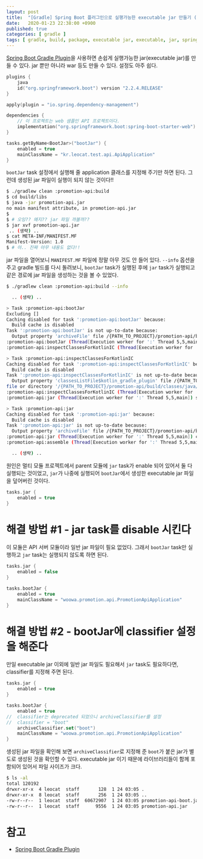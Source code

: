 ```yaml
---
layout: post
title:  "[Gradle] Spring Boot 플러그인으로 실행가능한 executable jar 만들기 (feat. 그런데 실행이 안 돼요)"
date:   2020-01-23 22:38:00 +0900
published: true
categories: [ gradle ]
tags: [ gradle, build, package, executable jar, executable, jar, spring, spring boot, bootJar ]
---
```


[Spring Boot Gradle Plugin](https://docs.spring.io/spring-boot/docs/current/gradle-plugin/reference/html/)을 사용하면 손쉽게 실행가능한 jar(executable jar)를 만들 수 있다. jar 뿐만 아니라 war 등도 만들 수 있다. 설정도 아주 쉽다.

```kotlin
plugins {
  	java
  	id("org.springframework.boot") version "2.2.4.RELEASE"
}

apply(plugin = "io.spring.dependency-management")

dependencies {
    // 이 프로젝트는 web 샘플인 API 프로젝트이다.
  	implementation("org.springframework.boot:spring-boot-starter-web")
}

tasks.getByName<BootJar>("bootJar") {
    enabled = true
    mainClassName = "kr.leocat.test.api.ApiApplication"
}
```

`bootJar` task 설정에서 실행해 줄 application 클래스를 지정해 주기만 하면 된다. 그런데 생성된 jar 파일이 실행이 되지 않는 것이다!!

```bash
$ ./gradlew clean :promotion-api:build
$ cd build/libs
$ java -jar promotion-api.jar
no main manifest attribute, in promotion-api.jar
$
$ # 오잉?? 왜지?? jar 파일 까볼까??
$ jar xvf promotion-api.jar
 .. (생략) ..
$ cat META-INF/MANIFEST.MF
Manifest-Version: 1.0
$ # 아.. 진짜 아무 내용도 없다!!
```

jar 파일을 열어보니 `MANIFEST.MF` 파일에 정말 아무 것도 안 들어 있다. `--info` 옵션을 주고 gradle 빌드를 다시 돌려보니, `bootJar` task가 실행된 후에 `jar` task가 실행되고 같은 경로에 jar 파일을 생성하는 것을 볼 수 있었다.

```bash
$ ./gradlew clean :promotion-api:build --info

  .. (생략) ..

> Task :promotion-api:bootJar
Excluding []
Caching disabled for task ':promotion-api:bootJar' because:
  Build cache is disabled
Task ':promotion-api:bootJar' is not up-to-date because:
  Output property 'archiveFile' file /{PATH_TO_PROJECT}/promotion-api/build/libs/promotion-api.jar has been removed.
:promotion-api:bootJar (Thread[Execution worker for ':' Thread 5,5,main]) completed. Took 0.773 secs.
:promotion-api:inspectClassesForKotlinIC (Thread[Execution worker for ':' Thread 5,5,main]) started.

> Task :promotion-api:inspectClassesForKotlinIC
Caching disabled for task ':promotion-api:inspectClassesForKotlinIC' because:
  Build cache is disabled
Task ':promotion-api:inspectClassesForKotlinIC' is not up-to-date because:
  Output property 'classesListFile$kotlin_gradle_plugin' file /{PATH_TO_PROJECT}/promotion-api/build/kotlin/promotionapijar-classes.txt has been removed.
file or directory '/{PATH_TO_PROJECT}/promotion-api/build/classes/java/main', not found
:promotion-api:inspectClassesForKotlinIC (Thread[Execution worker for ':' Thread 5,5,main]) completed. Took 0.002 secs.
:promotion-api:jar (Thread[Execution worker for ':' Thread 5,5,main]) started.

> Task :promotion-api:jar
Caching disabled for task ':promotion-api:jar' because:
  Build cache is disabled
Task ':promotion-api:jar' is not up-to-date because:
  Output property 'archiveFile' file /{PATH_TO_PROJECT}/promotion-api/build/libs/promotion-api.jar has changed.
:promotion-api:jar (Thread[Execution worker for ':' Thread 5,5,main]) completed. Took 0.008 secs.
:promotion-api:assemble (Thread[Execution worker for ':' Thread 5,5,main]) started.

  .. (생략) ..

```

원인은 멀티 모듈 프로젝트에서 parent 모듈에 `jar` task가 enable 되어 있어서 둘 다 실행되는 것이었고, `jar`가 나중에 실행되어 `bootJar`에서 생성한 executable jar 파일을 덮어버린 것이다.

```kotlin
tasks.jar {
    enabled = true
}
```


# 해결 방법 #1 - jar task를 disable 시킨다

이 모듈은 API 서버 모듈이라 일반 jar 파일이 필요 없었다. 그래서 `bootJar` task만 실행하고 `jar` task는 실행되지 않도록 하면 된다.

```kotlin
tasks.jar {
    enabled = false
}

tasks.bootJar {
    enabled = true
    mainClassName = "woowa.promotion.api.PromotionApiApplication"
}
```


# 해결 방법 #2 - bootJar에 classifier 설정을 해준다

만일 executable jar 이외에 일반 jar 파일도 필요해서 `jar` task도 필요하다면, classifier를 지정해 주면 된다.

```kotlin
tasks.jar {
    enabled = true
}

tasks.bootJar {
    enabled = true
//  classifier는 deprecated 되었으니 archiveClassifier를 설정
//  classifier = "boot"
    archiveClassifier.set("boot")
    mainClassName = "woowa.promotion.api.PromotionApiApplication"
}
```

생성된 jar 파일을 확인해 보면 `archiveClassifier`로 지정해 준 `boot`가 붙은 jar가 별도로 생성된 것을 확인할 수 있다. executable jar 이기 때문에 라이브러리들이 함께 포함되어 있어서 파일 사이즈가 크다.

```bash
$ ls -al
total 120192
drwxr-xr-x  4 leocat  staff       128  1 24 03:05 .
drwxr-xr-x  8 leocat  staff       256  1 24 03:05 ..
-rw-r--r--  1 leocat  staff  60672907  1 24 03:05 promotion-api-boot.jar
-rw-r--r--  1 leocat  staff      9556  1 24 03:05 promotion-api.jar
```


# 참고

- [Spring Boot Gradle Plugin](https://docs.spring.io/spring-boot/docs/current/gradle-plugin/reference/html/)
